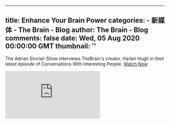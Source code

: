 
---
title: Enhance Your Brain Power
categories: 
    - 新媒体
    - The Brain - Blog
author: The Brain - Blog
comments: false
date: Wed, 05 Aug 2020 00:00:00 GMT
thumbnail: ''
---

<div>   
<div class="center">
        <p>The Adrian Sinclair Show interviews TheBrain's creator, Harlan Hugh in their latest episode of Conversations With Interesting People. <a href="https://youtu.be/URQmkUlGZ7QV" target="_blank">Watch Now</a></p>
      </div>
      <iframe class="blogVideo" src="https://www.youtube.com/embed/URQmkUlGZ7Q?rel=0&showinfo=0&autoplay=0" frameborder="0" allowfullscreen></iframe>
    
    
</div>
            